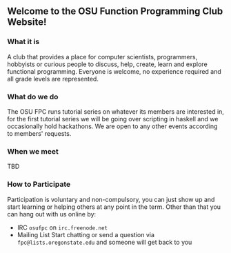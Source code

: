 ## Welcome to the OSU Function Programming Club Website!

### What it is
A club that provides a place for computer scientists, programmers, hobbyists or
curious people to discuss, help, create, learn and explore functional
programming. Everyone is welcome, no experience required and all grade levels
are represented.

### What do we do
The OSU FPC runs tutorial series on whatever its members are interested in, for
the first tutorial series we will be going over scripting in haskell and we
occasionally hold hackathons. We are open to any other events according to
members' requests.

### When we meet
TBD

### How to Participate
Participation is voluntary and non-compulsory, you can just show up and start
learning or helping others at any point in the term. Other than that you can
hang out with us online by:

  * IRC
    `osufpc` on `irc.freenode.net`
  * Mailing List
    Start chatting or send a question via `fpc@lists.oregonstate.edu` and
    someone will get back to you
